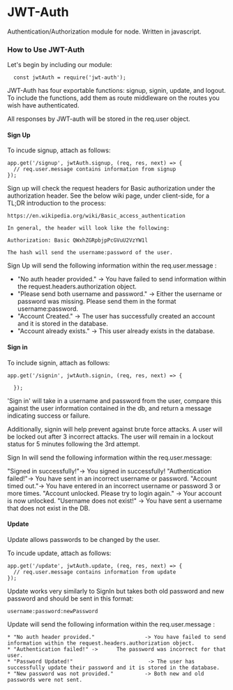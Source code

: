 # JWT-Auth
Authentication/Authorization module for node. Written in javascript.


### How to Use JWT-Auth

Let's begin by including our module: 
```
  const jwtAuth = require('jwt-auth');
```

JWT-Auth has four exportable functions: signup, signin, update, and logout. To include the functions, add them as route middleware on the routes you wish have authenticated.

All responses by JWT-auth will be stored in the req.user object. 

#### Sign Up

To incude signup, attach as follows: 

```
app.get('/signup', jwtAuth.signup, (req, res, next) => {
  // req.user.message contains information from signup
});
```

Sign up will check the request headers for Basic authorization under the authorization header. See the below wiki page, under client-side, for a TL;DR introduction to the process:

```
https://en.wikipedia.org/wiki/Basic_access_authentication

In general, the header will look like the following:

Authorization: Basic QWxhZGRpbjpPcGVuU2VzYW1l

The hash will send the username:password of the user. 
```

Sign Up will send the following information within the req.user.message :


* "No auth header provided."                -> You have failed to send information within the request.headers.authorization object.
* "Please send both username and password." -> Either the username or password was missing. Please send them in the format username:password.
* "Account Created."                        -> The user has successfully created an account and it is stored in the database.
* "Account already exists."                 -> This user already exists in the database. 

#### Sign in

To include signin, attach as follows:

```
app.get('/signin', jwtAuth.signin, (req, res, next) => {

  });
```
'Sign in' will take in a username and password from the user, compare this against the user information contained in the db, and return a message indicating success or failure.

Additionally, signin will help prevent against brute force attacks. A user will be locked out after 3 incorrect attacks. The user will remain in a lockout status for 5 minutes following the 3rd attempt.

Sign In will send the following information within the req.user.message:

"Signed in successfully!"-> You signed in successfully!
"Authentication failed!"-> You have sent in an incorrect username or password.
"Account timed out."-> You have entered in an incorrect username or password 3 or more times.
"Account unlocked. Please try to login again." -> Your account is now unlocked.
"Username does not exist!" -> You have sent a username that does not exist in the DB.

#### Update

Update allows passwords to be changed by the user.

To incude update, attach as follows:

```
app.get('/update', jwtAuth.update, (req, res, next) => {
  // req.user.message contains information from update
});
```

Update works very similarly to SignIn but takes both old password and new password and should
be sent in this format:

```
username:password:newPassword
```

Update will send the following information within the req.user.message :


```
* "No auth header provided."                -> You have failed to send information within the request.headers.authorization object.
* "Authentication failed!" ->      The password was incorrect for that user. 
* "Password Updated!"                        -> The user has successfully update their password and it is stored in the database.
* "New password was not provided."          -> Both new and old passwords were not sent.
